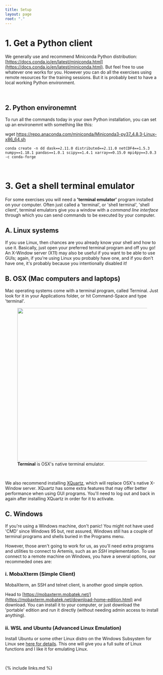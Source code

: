 ```yaml
---
title: Setup
layout: page
root: "."
---
```


# 1. Get a Python client
We generally use and recommend Miniconda Python distribution: [https://docs.conda.io/en/latest/miniconda.html](https://docs.conda.io/en/latest/miniconda.html). But feel free to use whatever one works for you.
However you can do all the exercises using remote resources for the training sessions. But it is probably best to have a local working Python environment.

<br>

## 2. Python environemnt
To run all the commands today in your own Python installation, you can set up an environemnt with something like this:

wget https://repo.anaconda.com/miniconda/Miniconda3-py37_4.8.3-Linux-x86_64.sh

~~~
conda create -n dd dask==2.11.0 distributed==2.11.0 netCDF4==1.5.3 numpy==1.18.1 pandas==1.0.1 scipy==1.4.1 xarray==0.15.0 mpi4py==3.0.3 -c conda-forge
~~~

<br>

# 3. Get a shell terminal emulator

For some exercises you will need a **'terminal emulator'** program installed on your computer. Often just called a 'terminal', or 'shell terminal', 'shell client', terminal emulators give you a window with a _command line interface_ through which you can send commands to be executed by your computer.

## A. Linux systems

If you use Linux, then chances are you already know your shell and how to use it. Basically, just open your preferred terminal program and off you go! An X-Window server (X11) may also be useful if you want to be able to use GUIs; again, if you're using Linux you probably have one, and if you don't have one, it's probably because you intentionally disabled it!


## B. OSX (Mac computers and laptops)

Mac operating systems come with a terminal program, called Terminal. Just look for it in your Applications folder, or hit Command-Space and type 'terminal'.

<figure>
  <img src="{{ page.root }}/fig/s_terminal_app.png" width="500">
  <figcaption> <b>Terminal</b> is OSX's native terminal emulator.</figcaption>
</figure><br>

We also recommend installing [XQuartz](https://www.xquartz.org/), which will replace OSX's native X-Window server. XQuartz has some extra features that may offer better performance when using GUI programs. You'll need to log out and back in again after installing XQuartz in order for it to activate.

## C. Windows

If you're using a Windows machine, don't panic! You might not have used 'CMD' since Windows 95 but, rest assured, Windows still has a couple of terminal programs and shells buried in the Programs menu.

However, those aren't going to work for us, as you'll need extra programs and utilities to connect to Artemis, such as an _SSH_ implementation. To use connect to a remote machine on Windows, you have a several options, our recommeded ones are:

### i. MobaXterm (Simple Client)

MobaXterm, an SSH and telnet client, is another good simple option.

Head to [https://mobaxterm.mobatek.net/](https://mobaxterm.mobatek.net/download-home-edition.html) and download. You can install it to your computer, or just download the 'portable' edition and run it directly (without needing admin access to install anything). 

### ii. WSL and Ubuntu (Advanced Linux Emulation)

Install Ubuntu or some other Linux distro on the Windows Subsystem for Linux see [here for details](https://ubuntu.com/tutorials/tutorial-ubuntu-on-windows#1-overview). This one will give you a full suite of Linux functions and I like it for emulating Linux.

<br>


{% include links.md %}
